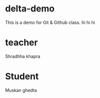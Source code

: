 # delta-demo
This is a demo for Git &amp; Github class.
hi hi hi
# teacher 
Shradhha khapra 
# Student 
Muskan ghedta 




